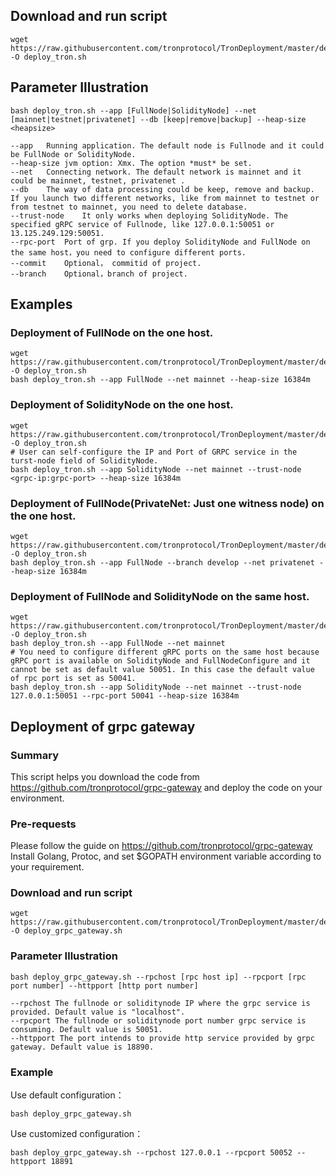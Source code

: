 ## Download and run script

```shell
wget https://raw.githubusercontent.com/tronprotocol/TronDeployment/master/deploy_tron.sh -O deploy_tron.sh
```

## Parameter Illustration

```shell
bash deploy_tron.sh --app [FullNode|SolidityNode] --net [mainnet|testnet|privatenet] --db [keep|remove|backup] --heap-size <heapsize>

--app	Running application. The default node is Fullnode and it could be FullNode or SolidityNode.
--heap-size jvm option: Xmx. The option *must* be set. 
--net	Connecting network. The default network is mainnet and it could be mainnet, testnet, privatenet .
--db	The way of data processing could be keep, remove and backup. If you launch two different networks, like from mainnet to testnet or from testnet to mainnet, you need to delete database. 
--trust-node	It only works when deploying SolidityNode. The specified gRPC service of Fullnode, like 127.0.0.1:50051 or 13.125.249.129:50051.
--rpc-port	Port of grp. If you deploy SolidityNode and FullNode on the same host，you need to configure different ports.
--commit	Optional， commitid of project.
--branch	Optional，branch of project.
```

## Examples

### Deployment of FullNode on the one host.

```shell
wget https://raw.githubusercontent.com/tronprotocol/TronDeployment/master/deploy_tron.sh -O deploy_tron.sh
bash deploy_tron.sh --app FullNode --net mainnet --heap-size 16384m
```

### Deployment of SolidityNode on the one host.

```shell
wget https://raw.githubusercontent.com/tronprotocol/TronDeployment/master/deploy_tron.sh -O deploy_tron.sh
# User can self-configure the IP and Port of GRPC service in the turst-node field of SolidityNode.
bash deploy_tron.sh --app SolidityNode --net mainnet --trust-node <grpc-ip:grpc-port> --heap-size 16384m
```

### Deployment of FullNode(PrivateNet: Just one witness node) on the one host.

```shell
wget https://raw.githubusercontent.com/tronprotocol/TronDeployment/master/deploy_tron.sh -O deploy_tron.sh
bash deploy_tron.sh --app FullNode --branch develop --net privatenet --heap-size 16384m
```
### Deployment of FullNode and SolidityNode on the same host.

```shell
wget https://raw.githubusercontent.com/tronprotocol/TronDeployment/master/deploy_tron.sh -O deploy_tron.sh
bash deploy_tron.sh --app FullNode --net mainnet
# You need to configure different gRPC ports on the same host because gRPC port is available on SolidityNode and FullNodeConfigure and it cannot be set as default value 50051. In this case the default value of rpc port is set as 50041. 
bash deploy_tron.sh --app SolidityNode --net mainnet --trust-node 127.0.0.1:50051 --rpc-port 50041 --heap-size 16384m
```

## Deployment of grpc gateway

### Summary
This script helps you download the code from https://github.com/tronprotocol/grpc-gateway and deploy the code on your environment.
### Pre-requests
Please follow the guide on https://github.com/tronprotocol/grpc-gateway 
Install Golang, Protoc, and set $GOPATH environment variable according to your requirement.
### Download and run script
```shell
wget https://raw.githubusercontent.com/tronprotocol/TronDeployment/master/deploy_grpc_gateway.sh -O deploy_grpc_gateway.sh
```
### Parameter Illustration
```shell
bash deploy_grpc_gateway.sh --rpchost [rpc host ip] --rpcport [rpc port number] --httpport [http port number] 

--rpchost The fullnode or soliditynode IP where the grpc service is provided. Default value is "localhost".
--rpcport The fullnode or soliditynode port number grpc service is consuming. Default value is 50051.
--httpport The port intends to provide http service provided by grpc gateway. Default value is 18890.
```
### Example
Use default configuration：
```shell
bash deploy_grpc_gateway.sh
```
Use customized configuration：
```shell
bash deploy_grpc_gateway.sh --rpchost 127.0.0.1 --rpcport 50052 --httpport 18891
```
